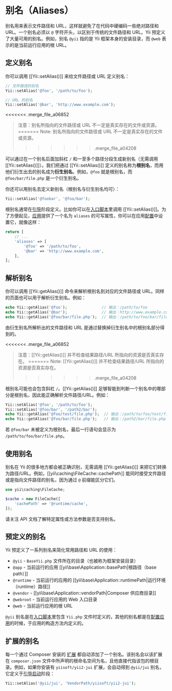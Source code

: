 别名（Aliases）
=======

别名用来表示文件路径和 URL，这样就避免了在代码中硬编码一些绝对路径和 URL。一个别名必须以 `@` 字符开头，以区别于传统的文件路径和 URL。Yii 预定义了大量可用的别名。例如，别名 `@yii` 指的是 Yii 框架本身的安装目录，而 `@web` 表示的是当前运行应用的根 URL。


定义别名 <span id="defining-aliases"></span>
----------------

你可以调用 [[Yii::setAlias()]] 来给文件路径或 URL 定义别名：

```php
// 文件路径的别名
Yii::setAlias('@foo', '/path/to/foo');

// URL 的别名
Yii::setAlias('@bar', 'http://www.example.com');
```

<<<<<<< .merge_file_a06852
> 注意：别名所指向的文件路径或 URL 不一定是真实存在的文件或资源。
=======
> Note: 别名所指向的文件路径或 URL 不一定是真实存在的文件或资源。
>>>>>>> .merge_file_a04208

可以通过在一个别名后面加斜杠 `/` 和一至多个路径分段生成新别名（无需调用 [[Yii::setAlias()]]）。我们把通过 [[Yii::setAlias()]] 定义的别名称为**根别名**，而用他们衍生出去的别名成为**衍生别名**。例如，`@foo` 就是根别名，而 `@foo/bar/file.php` 是一个衍生别名。

你还可以用别名去定义新别名（根别名与衍生别名均可）：

```php
Yii::setAlias('@foobar', '@foo/bar');
```

根别名通常在[引导](runtime-bootstrapping.md)阶段定义。比如你可以在[入口脚本](structure-entry-scripts.md)里调用 [[Yii::setAlias()]]。为了方便起见，[应用](structure-applications.md)提供了一个名为 `aliases` 的可写属性，你可以在应用[配置](concept-configurations.md)中设置它，就像这样：

```php
return [
    // ...
    'aliases' => [
        '@foo' => '/path/to/foo',
        '@bar' => 'http://www.example.com',
    ],
];
```


解析别名 <span id="resolving-aliases"></span>
-----------------

你可以调用 [[Yii::getAlias()]] 命令来解析根别名到对应的文件路径或 URL。同样的页面也可以用于解析衍生别名。例如：

```php
echo Yii::getAlias('@foo');               // 输出：/path/to/foo
echo Yii::getAlias('@bar');               // 输出：http://www.example.com
echo Yii::getAlias('@foo/bar/file.php');  // 输出：/path/to/foo/bar/file.php
```

由衍生别名所解析出的文件路径和 URL 是通过替换掉衍生别名中的根别名部分得到的。

<<<<<<< .merge_file_a06852
> 注意：[[Yii::getAlias()]] 并不检查结果路径/URL 所指向的资源是否真实存在。
=======
> Note: [[Yii::getAlias()]] 并不检查结果路径/URL 所指向的资源是否真实存在。
>>>>>>> .merge_file_a04208

根别名可能也会包含斜杠 `/`。[[Yii::getAlias()]] 足够智能到判断一个别名中的哪部分是根别名，因此能正确解析文件路径/URL。例如：

```php
Yii::setAlias('@foo', '/path/to/foo');
Yii::setAlias('@foo/bar', '/path2/bar');
echo Yii::getAlias('@foo/test/file.php');  // 输出：/path/to/foo/test/file.php
echo Yii::getAlias('@foo/bar/file.php');   // 输出：/path2/bar/file.php
```

若 `@foo/bar` 未被定义为根别名，最后一行语句会显示为 `/path/to/foo/bar/file.php`。


使用别名 <span id="using-aliases"></span>
-------------

别名在 Yii 的很多地方都会被正确识别，无需调用 [[Yii::getAlias()]] 来把它们转换为路径/URL。例如，[[yii\caching\FileCache::cachePath]] 能同时接受文件路径或是指向文件路径的别名，因为通过 `@` 前缀能区分它们。

```php
use yii\caching\FileCache;

$cache = new FileCache([
    'cachePath' => '@runtime/cache',
]);
```

请关注 API 文档了解特定属性或方法参数是否支持别名。


预定义的别名 <span id="predefined-aliases"></span>
------------------

Yii 预定义了一系列别名来简化常用路径和 URL 的使用：

- `@yii` - `BaseYii.php` 文件所在的目录（也被称为框架安装目录）
- `@app` - 当前运行的应用 [[yii\base\Application::basePath|根路径（base path）]] 
- `@runtime` - 当前运行的应用的 [[yii\base\Application::runtimePath|运行环境（runtime）路径]] 
- `@vendor` - [[yii\base\Application::vendorPath|Composer 供应商目录]]
- `@webroot` - 当前运行应用的 Web 入口目录
- `@web` - 当前运行应用的根 URL

`@yii` 别名是在[入口脚本](structure-entry-scripts.md)里包含 `Yii.php` 文件时定义的，其他的别名都是在[配置应用](concept-configurations.md)的时候，于应用的构造方法内定义的。


扩展的别名 <span id="extension-aliases"></span>
-----------------

每一个通过 Composer 安装的 [扩展](structure-extensions.md) 都自动添加了一个别名。该别名会以该扩展在 `composer.json` 文件中所声明的根命名空间为名，且他直接代指该包的根目录。例如，如果你安装有 `yiisoft/yii2-jui` 扩展，会自动得到 `@yii/jui` 别名，它定义于[引导启动](runtime-bootstrapping.md)阶段：

```php
Yii::setAlias('@yii/jui', 'VendorPath/yiisoft/yii2-jui');
```